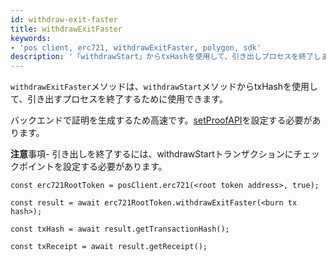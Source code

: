 ```yaml
---
id: withdraw-exit-faster
title: withdrawExitFaster
keywords:
- 'pos client, erc721, withdrawExitFaster, polygon, sdk'
description: '「withdrawStart」からtxHashを使用して、引き出しプロセスを終了します。'
---
```


`withdrawExitFaster`メソッドは、`withdrawStart`メソッドからtxHashを使用して、引き出すプロセスを終了するために使用できます。


バックエンドで証明を生成するため高速です。[setProofAPI](/docs/develop/ethereum-polygon/matic-js/set-proof-api)を設定する必要があります。

**注意**事項- 引き出しを終了するには、withdrawStartトランザクションにチェックポイントを設定する必要があります。

```
const erc721RootToken = posClient.erc721(<root token address>, true);

const result = await erc721RootToken.withdrawExitFaster(<burn tx hash>);

const txHash = await result.getTransactionHash();

const txReceipt = await result.getReceipt();

```
